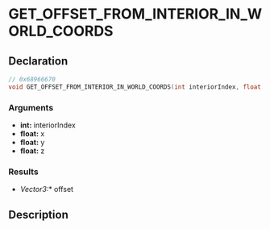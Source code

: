# GET_OFFSET_FROM_INTERIOR_IN_WORLD_COORDS

## Declaration
```cpp
// 0x68966670
void GET_OFFSET_FROM_INTERIOR_IN_WORLD_COORDS(int interiorIndex, float x, float y, float z, Vector3* offset);
```

### Arguments
- **int:** interiorIndex
- **float:** x
- **float:** y
- **float:** z

### Results
- **Vector3*:** offset

## Description
